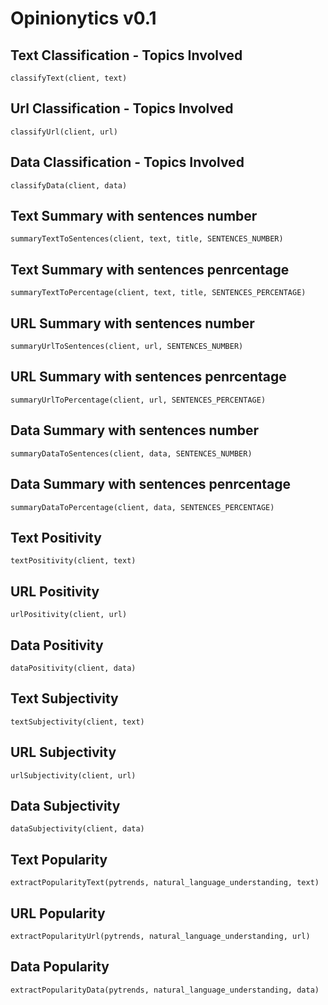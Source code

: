 # Opinionytics v0.1

## Text Classification - Topics Involved
```
classifyText(client, text)
```
## Url Classification - Topics Involved
```
classifyUrl(client, url)
```
## Data Classification - Topics Involved
```
classifyData(client, data)
```
## Text Summary with sentences number
```
summaryTextToSentences(client, text, title, SENTENCES_NUMBER)
```
## Text Summary with sentences penrcentage
```
summaryTextToPercentage(client, text, title, SENTENCES_PERCENTAGE)
```
## URL Summary with sentences number
```
summaryUrlToSentences(client, url, SENTENCES_NUMBER)
```
## URL Summary with sentences penrcentage
```
summaryUrlToPercentage(client, url, SENTENCES_PERCENTAGE)
```
## Data Summary with sentences number
```
summaryDataToSentences(client, data, SENTENCES_NUMBER)
```
## Data Summary with sentences penrcentage
```
summaryDataToPercentage(client, data, SENTENCES_PERCENTAGE)
```
## Text Positivity
```
textPositivity(client, text)
```
## URL Positivity
```
urlPositivity(client, url)
```
## Data Positivity
```
dataPositivity(client, data)
```
## Text Subjectivity
```
textSubjectivity(client, text)
```
## URL Subjectivity
```
urlSubjectivity(client, url)
```
## Data Subjectivity
```
dataSubjectivity(client, data)
```
## Text Popularity
```
extractPopularityText(pytrends, natural_language_understanding, text)
```
## URL Popularity
```
extractPopularityUrl(pytrends, natural_language_understanding, url)
```
## Data Popularity
```
extractPopularityData(pytrends, natural_language_understanding, data)
```